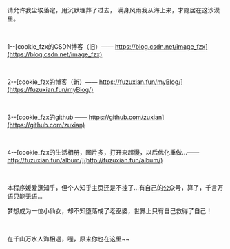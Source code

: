 请允许我尘埃落定，用沉默埋葬了过去，
满身风雨我从海上来，才隐居在这沙漠里。

&nbsp;
&nbsp;

1--[cookie_fzx的CSDN博客（旧）—— https://blog.csdn.net/image_fzx](https://blog.csdn.net/image_fzx)

&nbsp;

2--[cookie_fzx的博客（新）——  https://fuzuxian.fun/myBlog/](https://fuzuxian.fun/myBlog/)

&nbsp;

3--[cookie_fzx的github —— https://github.com/zuxian](https://github.com/zuxian)

&nbsp;

4--[cookie_fzx的生活相册，图片多，打开来超慢，以后优化重做...—— http://fuzuxian.fun/album/](http://fuzuxian.fun/album/)


&nbsp;


本程序媛爱逛知乎，但个人知乎主页还是不挂了...有自己的公众号，算了，千言万语只能无语...

梦想成为一位小仙女，却不知堕落成了老巫婆，世界上只有自己救得了自己！


&nbsp;
&nbsp;


在千山万水人海相遇，喔，原来你也在这里~~


